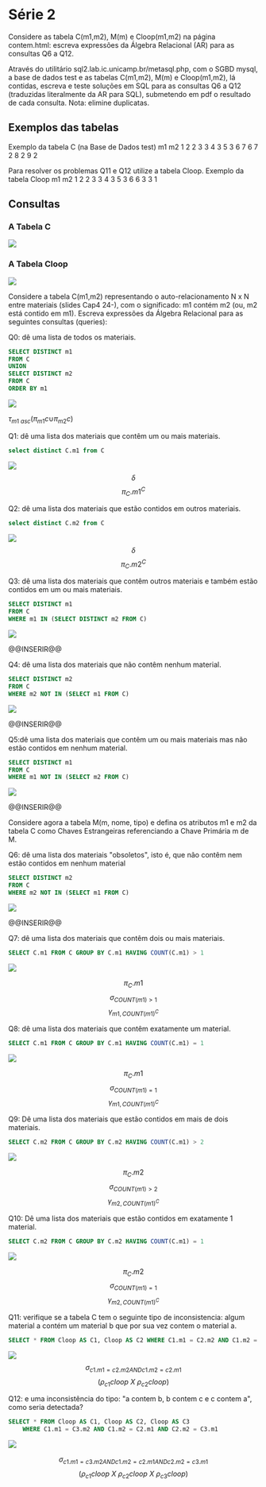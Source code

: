 # Série 2

Considere as tabela C(m1,m2), M(m) e Cloop(m1,m2) na página contem.html: escreva expressões da Álgebra Relacional (AR) para as consultas Q6 a Q12.

Através do utilitário sql2.lab.ic.unicamp.br/metasql.php, com o SGBD mysql, a base de dados test e as tabelas C(m1,m2), M(m) e Cloop(m1,m2), lá contidas, escreva e teste soluções em SQL para as consultas Q6 a Q12 (traduzidas literalmente da AR para SQL), submetendo em pdf o resultado de cada consulta. Nota: elimine duplicatas.

## Exemplos das tabelas

Exemplo da tabela C (na Base de Dados test)
m1  m2
1   2
2   3
3   4
3   5
3   6
7   6
7   2
8   2
9   2

Para resolver os problemas Q11 e Q12 utilize a tabela Cloop.
Exemplo da tabela Cloop
m1  m2
1   2
2   3
3   4
3   5
3   6
6   3
3   1

## Consultas

### A Tabela C 

![](image/C.png)

### A Tabela Cloop 

![](image/Cloop.png)

Considere a tabela C(m1,m2) representando o auto-relacionamento N x N
entre materiais (slides Cap4 24-), com o significado:
m1 contém m2 (ou, m2 está contido em m1).
Escreva expressões da Álgebra Relacional para as seguintes consultas (queries):

Q0: dê uma lista de todos os materiais.

```sql
SELECT DISTINCT m1
FROM C
UNION
SELECT DISTINCT m2
FROM C
ORDER BY m1
```
![](image/q0.png)

$\tau_{m1 \ asc}(\pi_{m1} c\cup_{}^{}\pi_{m2}c)$

Q1: dê uma lista dos materiais que contêm um ou mais materiais.
```sql
select distinct C.m1 from C 
```
![](image/q1.png)
$$\delta$$
$$\pi _C.m1^C$$


Q2: dê uma lista dos materiais que estão contidos em outros materiais.
```sql
select distinct C.m2 from C
```
![](image/q2.png)
$$\delta$$
$$\pi _C.m2^C$$


Q3: dê uma lista dos materiais que contêm outros materiais e também estão contidos em um ou mais materiais.
```sql
SELECT DISTINCT m1
FROM C
WHERE m1 IN (SELECT DISTINCT m2 FROM C)
```
![](image/q3.png)

@@INSERIR@@


Q4: dê uma lista dos materiais que não contêm nenhum material.
```sql 
SELECT DISTINCT m2
FROM C
WHERE m2 NOT IN (SELECT m1 FROM C)
```
![](image/q4.png)

@@INSERIR@@


Q5:dê uma lista dos materiais que contêm um ou mais materiais mas não estão contidos em nenhum material.
```sql
SELECT DISTINCT m1
FROM C
WHERE m1 NOT IN (SELECT m2 FROM C)
```
![](image/q5.png)

@@INSERIR@@


Considere agora a tabela M(m, nome, tipo) e defina  os atributos m1 e m2 da tabela C como Chaves Estrangeiras referenciando a Chave Primária m de M.


Q6: dê uma lista dos materiais "obsoletos", isto é, que não contêm nem estão contidos em nenhum material
```sql
SELECT DISTINCT m2
FROM C
WHERE m2 NOT IN (SELECT m1 FROM C)
```
![](image/q6.png)

@@INSERIR@@


Q7: dê uma lista dos materiais que contêm dois ou mais materiais.
```sql 
SELECT C.m1 FROM C GROUP BY C.m1 HAVING COUNT(C.m1) > 1
```
![](image/q7.png)

$$\pi _C.m1$$
$$\sigma_{COUNT(m1) > 1}$$
$$\gamma_{m1, COUNT(m1)^C}$$

Q8: dê uma lista dos materiais que contêm exatamente um material.
```sql
SELECT C.m1 FROM C GROUP BY C.m1 HAVING COUNT(C.m1) = 1
```
![](image/q8.png)

$$\pi _C.m1$$
$$\sigma_{COUNT(m1) = 1}$$
$$\gamma_{m1, COUNT(m1)^C}$$

Q9: Dê uma lista dos materiais que estão contidos em mais de dois materiais.
```sql 
SELECT C.m2 FROM C GROUP BY C.m2 HAVING COUNT(C.m1) > 2
```
![](image/q9.png)

$$\pi _C.m2$$
$$\sigma_{COUNT(m1) > 2}$$
$$\gamma_{m2, COUNT(m1)^C}$$

Q10: Dê uma lista dos materiais que estão contidos em exatamente 1 material.
```sql
SELECT C.m2 FROM C GROUP BY C.m2 HAVING COUNT(C.m1) = 1
```
![](image/q10.png)

$$\pi _C.m2$$
$$\sigma_{COUNT(m1) = 1}$$
$$\gamma_{m2, COUNT(m1)^C}$$

Q11: verifique se a tabela C tem o seguinte tipo de inconsistencia: algum material a contém um material b que por sua vez contem o material a.
```sql
SELECT * FROM Cloop AS C1, Cloop AS C2 WHERE C1.m1 = C2.m2 AND C1.m2 = C2.m1
```
![](image/q11.png)
$$\sigma_{c1.m1 = c2.m2 AND c1.m2 = c2.m1}$$
$$(\rho_{c1}cloop \  X  \ \rho_{c2}cloop)$$


Q12: e uma inconsistência do tipo: "a contem b, b contem c e c contem a", como seria detectada?
```sql
SELECT * FROM Cloop AS C1, Cloop AS C2, Cloop AS C3
    WHERE C1.m1 = C3.m2 AND C1.m2 = C2.m1 AND C2.m2 = C3.m1
```
![](image/q12.png)

$$\sigma_{c1.m1 = c3.m2 AND c1.m2 = c2.m1 AND c2.m2 = c3.m1}$$
$$(\rho_{c1}cloop \  X  \ \rho_{c2}cloop \  X  \ \rho_{c3}cloop)$$
